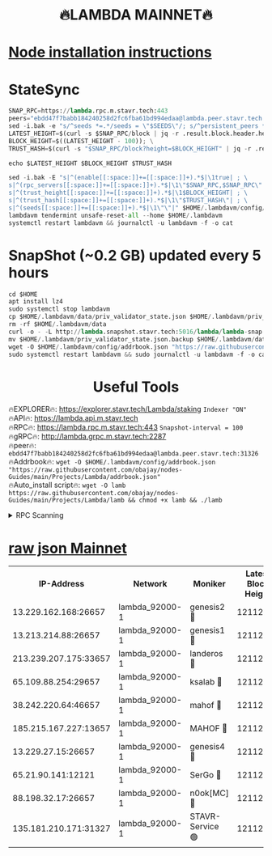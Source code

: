 <h1 align="center"> 🔥LAMBDA MAINNET🔥</h1>


[Node installation instructions](https://github.com/obajay/nodes-Guides/tree/main/Projects/Lambda)
=


# StateSync
```python
SNAP_RPC=https://lambda.rpc.m.stavr.tech:443
peers="ebdd47f7babb184240258d2fc6fba61bd994edaa@lambda.peer.stavr.tech:31326" 
sed -i.bak -e "s/^seeds *=.*/seeds = \"$SEEDS\"/; s/^persistent_peers *=.*/persistent_peers = \"$PEERS\"/" $HOME/.lambdavm/config/config.toml
LATEST_HEIGHT=$(curl -s $SNAP_RPC/block | jq -r .result.block.header.height); \
BLOCK_HEIGHT=$((LATEST_HEIGHT - 100)); \
TRUST_HASH=$(curl -s "$SNAP_RPC/block?height=$BLOCK_HEIGHT" | jq -r .result.block_id.hash)

echo $LATEST_HEIGHT $BLOCK_HEIGHT $TRUST_HASH

sed -i.bak -E "s|^(enable[[:space:]]+=[[:space:]]+).*$|\1true| ; \
s|^(rpc_servers[[:space:]]+=[[:space:]]+).*$|\1\"$SNAP_RPC,$SNAP_RPC\"| ; \
s|^(trust_height[[:space:]]+=[[:space:]]+).*$|\1$BLOCK_HEIGHT| ; \
s|^(trust_hash[[:space:]]+=[[:space:]]+).*$|\1\"$TRUST_HASH\"| ; \
s|^(seeds[[:space:]]+=[[:space:]]+).*$|\1\"\"|" $HOME/.lambdavm/config/config.toml
lambdavm tendermint unsafe-reset-all --home $HOME/.lambdavm
systemctl restart lambdavm && journalctl -u lambdavm -f -o cat

```
# SnapShot (~0.2 GB) updated every 5 hours
```python
cd $HOME
apt install lz4
sudo systemctl stop lambdavm
cp $HOME/.lambdavm/data/priv_validator_state.json $HOME/.lambdavm/priv_validator_state.json.backup
rm -rf $HOME/.lambdavm/data
curl -o - -L http://lambda.snapshot.stavr.tech:5016/lambda/lambda-snap.tar.lz4 | lz4 -c -d - | tar -x -C $HOME/.lambdavm --strip-components 2
mv $HOME/.lambdavm/priv_validator_state.json.backup $HOME/.lambdavm/data/priv_validator_state.json
wget -O $HOME/.lambdavm/config/addrbook.json "https://raw.githubusercontent.com/obajay/nodes-Guides/main/Projects/Lambda/addrbook.json"
sudo systemctl restart lambdavm && sudo journalctl -u lambdavm -f -o cat
```
 <h1 align="center"> Useful Tools</h1>

🔥EXPLORER🔥:      https://explorer.stavr.tech/Lambda/staking	        `Indexer "ON"` \
🔥API🔥: 			 		 https://lambda.api.m.stavr.tech \
🔥RPC🔥:           https://lambda.rpc.m.stavr.tech:443	              `Snapshot-interval = 100` \
🔥gRPC🔥:          http://lambda.grpc.m.stavr.tech:2287 \
🔥peer🔥:					 `ebdd47f7babb184240258d2fc6fba61bd994edaa@lambda.peer.stavr.tech:31326` \
🔥Addrbook🔥:    ```wget -O $HOME/.lambdavm/config/addrbook.json "https://raw.githubusercontent.com/obajay/nodes-Guides/main/Projects/Lambda/addrbook.json"``` \
🔥Auto_install script🔥: ```wget -O lamb https://raw.githubusercontent.com/obajay/nodes-Guides/main/Projects/Lambda/lamb && chmod +x lamb && ./lamb```


<details>
<summary>RPC Scanning</summary>

<h2 align="center"> We scan nodes in real time every 4 hours. And we provide the final result of RPC endpoints.
We cannot influence the operation of these nodes in any way. </h2>


```python
If Voting Power is higher than 0 --> then the Node is a validator of the network and may be subject to attack and be a potential threat to the chain.
```
```python
We marked such validators with a red symbol
```

</details>

[raw json Mainnet](https://rpc-check.lambm.stavr.tech/lambm/rpc-lambm-result.json)
=


<table><tr><th>IP-Address</th><th>Network</th><th>Moniker</th><th>Latest Block Height</th><th>Earliest Block Height</th><th>Catching Up</th><th>Tx Index</th><th>Voting Power</th><th>Scan Time</th></tr><tr><td>13.229.162.168:26657</td><td>lambda_92000-1</td><td>genesis2 🔴</td><td>12112087</td><td>1</td><td>False</td><td>on</td><td>15419054</td><td>2024-03-09T16:49:15.678522161UTC</td></tr><tr><td>13.213.214.88:26657</td><td>lambda_92000-1</td><td>genesis1 🔴</td><td>12112087</td><td>1</td><td>False</td><td>on</td><td>737835</td><td>2024-03-09T16:49:20.453154327UTC</td></tr><tr><td>213.239.207.175:33657</td><td>lambda_92000-1</td><td>landeros 🔴</td><td>12112086</td><td>8136001</td><td>False</td><td>off</td><td>1997812</td><td>2024-03-09T16:49:08.334093739UTC</td></tr><tr><td>65.109.88.254:29657</td><td>lambda_92000-1</td><td>ksalab 🔴</td><td>12112088</td><td>8715001</td><td>False</td><td>on</td><td>510465</td><td>2024-03-09T16:49:25.152392700UTC</td></tr><tr><td>38.242.220.64:46657</td><td>lambda_92000-1</td><td>mahof 🔴</td><td>12112090</td><td>10131001</td><td>False</td><td>off</td><td>770350</td><td>2024-03-09T16:49:29.893852468UTC</td></tr><tr><td>185.215.167.227:13657</td><td>lambda_92000-1</td><td>MAHOF 🔴</td><td>12112087</td><td>10134001</td><td>False</td><td>on</td><td>2051510</td><td>2024-03-09T16:49:19.225725943UTC</td></tr><tr><td>13.229.27.15:26657</td><td>lambda_92000-1</td><td>genesis4 🔴</td><td>12112087</td><td>11043001</td><td>False</td><td>on</td><td>9577262</td><td>2024-03-09T16:49:18.915912161UTC</td></tr><tr><td>65.21.90.141:12121</td><td>lambda_92000-1</td><td>SerGo 🔴</td><td>12112090</td><td>12012090</td><td>False</td><td>off</td><td>10618491</td><td>2024-03-09T16:49:29.602051531UTC</td></tr><tr><td>88.198.32.17:26657</td><td>lambda_92000-1</td><td>n0ok[MC] 🔴</td><td>12112090</td><td>12012090</td><td>False</td><td>off</td><td>1578630</td><td>2024-03-09T16:49:32.142363258UTC</td></tr><tr><td>135.181.210.171:31327</td><td>lambda_92000-1</td><td>STAVR-Service 🟢</td><td>12112088</td><td>12111501</td><td>False</td><td>on</td><td>0</td><td>2024-03-09T16:49:24.837972536UTC</td></tr></table>
